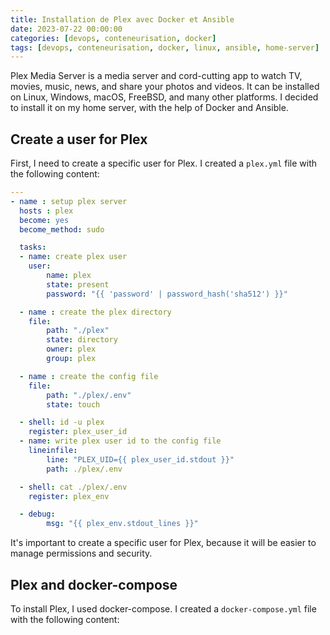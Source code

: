 ```yaml
---
title: Installation de Plex avec Docker et Ansible
date: 2023-07-22 00:00:00
categories: [devops, conteneurisation, docker]
tags: [devops, conteneurisation, docker, linux, ansible, home-server]
---
```


Plex Media Server is a media server and cord-cutting app to watch TV, movies, music, news, and share your photos and videos. It can be installed on Linux, Windows, macOS, FreeBSD, and many other platforms. I decided to install it on my home server, with the help of Docker and Ansible.

## Create a user for Plex

First, I need to create a specific user for Plex. I created a `plex.yml` file with the following content:

```yaml
---
- name : setup plex server
  hosts : plex
  become: yes
  become_method: sudo

  tasks:
  - name: create plex user
    user:
        name: plex
        state: present
        password: "{{ 'password' | password_hash('sha512') }}" 

  - name : create the plex directory
    file:
        path: "./plex"
        state: directory
        owner: plex
        group: plex

  - name : create the config file
    file:
        path: "./plex/.env"
        state: touch

  - shell: id -u plex
    register: plex_user_id
  - name: write plex user id to the config file
    lineinfile:
        line: "PLEX_UID={{ plex_user_id.stdout }}"
        path: ./plex/.env

  - shell: cat ./plex/.env
    register: plex_env

  - debug:
        msg: "{{ plex_env.stdout_lines }}"
```

It's important to create a specific user for Plex, because it will be easier to manage permissions and security.

## Plex and docker-compose

To install Plex, I used docker-compose. I created a `docker-compose.yml` file with the following content:

```yaml